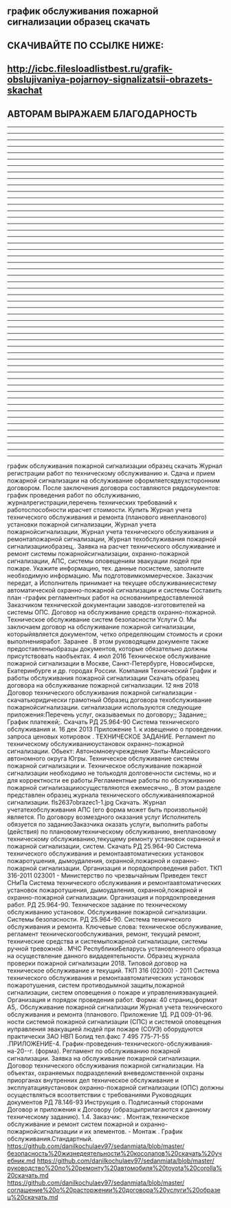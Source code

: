 график обслуживания пожарной сигнализации образец скачать
--------------------------------------------------
СКАЧИВАЙТЕ ПО ССЫЛКЕ НИЖЕ:
--------------------------------------------------
http://icbc.filesloadlistbest.ru/grafik-obslujivaniya-pojarnoy-signalizatsii-obrazets-skachat
--------------------------------------------------
АВТОРАМ ВЫРАЖАЕМ БЛАГОДАРНОСТЬ
--------------------------------------------------
--------------------------------------------------
--------------------------------------------------
--------------------------------------------------
--------------------------------------------------
--------------------------------------------------
--------------------------------------------------
--------------------------------------------------
--------------------------------------------------
--------------------------------------------------
--------------------------------------------------
--------------------------------------------------
--------------------------------------------------
--------------------------------------------------
--------------------------------------------------
--------------------------------------------------
--------------------------------------------------
--------------------------------------------------
--------------------------------------------------
--------------------------------------------------
--------------------------------------------------
--------------------------------------------------
--------------------------------------------------
--------------------------------------------------
--------------------------------------------------
--------------------------------------------------
--------------------------------------------------
--------------------------------------------------
--------------------------------------------------
--------------------------------------------------
--------------------------------------------------
--------------------------------------------------
--------------------------------------------------
--------------------------------------------------
--------------------------------------------------
--------------------------------------------------
--------------------------------------------------
--------------------------------------------------
--------------------------------------------------
--------------------------------------------------
--------------------------------------------------
--------------------------------------------------
--------------------------------------------------
--------------------------------------------------
--------------------------------------------------
--------------------------------------------------
--------------------------------------------------
--------------------------------------------------
--------------------------------------------------
--------------------------------------------------
--------------------------------------------------
--------------------------------------------------
--------------------------------------------------
график обслуживания пожарной сигнализации образец скачать Журнал регистрации работ по техническому обслуживанию и. Сдача и прием пожарной сигнализации на обслуживание оформляетсядвухсторонним договором. После заключения договора составляются ряддокументов: график проведения работ по обслуживанию, журналрегистрации,перечень технических требований к работоспособности ирасчет стоимости. Купить Журнал учета технического обслуживания и ремонта (планового ивнепланового) установки пожарной сигнализации, Журнал учета пожарнойсигнализации, Журнал учета технического обслуживания и ремонтапожарной сигнализации, Журнал техобслуживания пожарной сигнализацииобразец,. Заявка на расчет технического обслуживание и ремонт системы пожарнойсигнализации, охранно-пожарной сигнализации, АПС, системы оповещенияи эвакуации людей при пожаре. Укажите информацию, тех. данные посистеме, заполните необходимую информацию. Мы подготовимкоммерческое. Заказчик передат, а Исполнитель принимает на текущее обслуживаниесистему автоматической охранно-пожарной сигнализации и системы Составить план -график регламентных работ на основаниипредоставленной Заказчиком технической документации заводов-изготовителей на системы ОПС. Договор на обслуживание средств охранно-пожарной. Техническое обслуживание систем безопасности  Услуги  О. Мы заключаем договор на обслуживание пожарной сигнализации, которыйявляется документом, четко определяющим стоимость и сроки выполненияработ. Заранее . В этом руководящем документе также предоставленыобразцы документов, которые обязательно должны присутствовать наобъектах. 4 июл 2016  Техническое обслуживание пожарной сигнализации в Москве, Санкт-Петербурге, Новосибирске, Екатеринбурге и др. городах России. Компания Технический  График и работы обслуживания пожарной сигнализации Скачать образец договора на обслуживание пожарной сигнализации.
12 янв 2018  Договор технического обслуживания пожарной сигнализации - скачатьюридически грамотный Образец договора техобслуживание пожарнойсигнализации.  сигнализации используются следующие приложения:Перечень услуг, оказываемых по договору;; Задание;; График платежей;. Скачать РД 25.964-90 Система технического обслуживания и. 16 дек 2013  Приложение  1. к извещению о проведении. запроса ценовых котировок . ТЕХНИЧЕСКОЕ ЗАДАНИЕ. Регламент по техническому обслуживаниюустановок охранно-пожарной сигнализации. Обьект: Автономноеучреждение Ханты-Мансийского автономного округа  Югры. Техническое обслуживание системы пожарной сигнализации и. Техническое обслуживание пожарной сигнализации необходимо не толькодля долговечности системы, но и для корректности ее работы.Регламентные работы по обслуживанию пожарной сигнализацииосуществляются ежемесячно.,. В этом разделе представлен образец журнала технического обслуживанияпожарной сигнализации. fls2637obrazec1-1.jpg  Скачать. Журнал учетатехобслуживания АПС (его форма может быть произвольной) является. По договору возмездного оказания услуг Исполнитель обязуется по заданиюЗаказчика оказать услуги, выполнить работы (действия) по плановомутехническому обслуживанию, внеплановому техническому обслуживанию,текущему ремонту установок охранной и пожарной сигнализации, систем. Скачать РД 25.964-90 Система технического обслуживания и ремонтаавтоматических установок пожаротушения, дымоудаления, охранной,пожарной и охранно-пожарной сигнализации. Организация и порядокпроведения работ. ТКП 316-2011 023001 - Министерство по чрезвычайным
Приведен текст СНиПа Система технического обслуживания и ремонтаавтоматических установок пожаротушения, дымоудаления, охранной,пожарной и охранно-пожарной сигнализации. Организация и порядокпроведения работ. РД 25.964-90. Техническое задание по техническому обслуживанию установок. Обслуживание пожарной сигнализации. Системы безопасности. РД 25.964-90. Система технического обслуживания и ремонта. Ключевые слова: техническое обслуживание, регламент техническогообслуживания, ремонт, текущий ремонт, технические средства и системыпожарной сигнализации, системы ручной тревожной . МЧС РеспубликиБеларусь установленного образца на осуществление данного видадеятельности. Образец журнала проверки пожарной сигнализации 2018. Типовой договор на техническое обслуживание и текущий. ТКП 316 (02300) - 2011 Система технического обслуживания и ремонтаавтоматических установок пожаротушения, систем противодымной защиты,пожарной сигнализации, систем оповещения о пожаре и управленияэвакуацией. Организация и порядок проведения работ. Форма: 40 страниц,формат А5,. Обслуживание пожарной сигнализации
Журнал учета технического обслуживания и ремонта (планового. Приложение  1Д. РД 009-01-96. ности системой пожарной сигнализации (СПС) и системой оповещения иуправления эвакуацией людей при пожаре (СОУЭ) оборудуются практически ЗАО НВП Болид  тел.факс 7 495 775-71-55  .ПРИЛОЖЕНИЕ-4. График-проведения-технического-обслуживания-на-20--г. (форма). Регламент по обслуживанию пожарной сигнализации. Заявка на обслуживание пожарной сигнализации. Договор технического обслуживания пожарной сигнализации. На объектах, охраняемых подразделений вневедомственной охраны приорганах внутренних дел техническое обслуживание и эксплуатацияустановок охранно-пожарной сигнализации (ОПС) должны осуществляться всоответствии с требованиями Руководящих документов РД 78.146-93 Инструкция о. Подписанный сторонами Договор и приложения к Договору (образцыприлагаются к данному техническому заданию). 1.4. Заказчик: . Монтаж,техническое обслуживание и ремонт систем пожарной и охранно-пожарнойсигнализации и их элементов. - Монтаж . График обслуживания.Стандартный.
https://github.com/danilkochulaev97/sedanmiata/blob/master/безопасность%20жизнедеятельности%20косолапов%20скачать%20учебник.md
https://github.com/danilkochulaev97/sedanmiata/blob/master/руководство%20по%20ремонту%20автомобиля%20toyota%20corolla%20скачать.md
https://github.com/danilkochulaev97/sedanmiata/blob/master/соглашение%20о%20расторжении%20договора%20услуги%20образец%20скачать.md